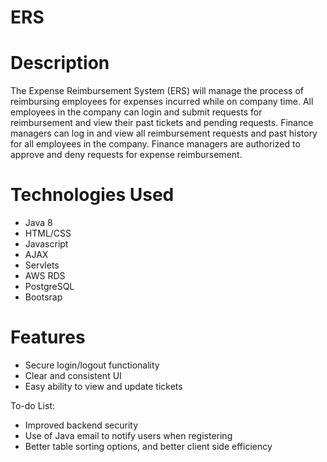 # ERS

# Description
  The Expense Reimbursement System (ERS) will manage the process of reimbursing employees for expenses incurred while on company time. All employees in the company can login and submit requests for reimbursement and view their past tickets and pending requests. Finance managers can log in and view all reimbursement requests and past history for all employees in the company. Finance managers are authorized to approve and deny requests for expense reimbursement.
  
# Technologies Used
  * Java 8
  * HTML/CSS
  * Javascript
  * AJAX
  * Servlets
  * AWS RDS
  * PostgreSQL
  * Bootsrap

# Features
  * Secure login/logout functionality
  * Clear and consistent UI
  * Easy ability to view and update tickets


To-do List:
  * Improved backend security
  * Use of Java email to notify users when registering
  * Better table sorting options, and better client side efficiency



  
  
